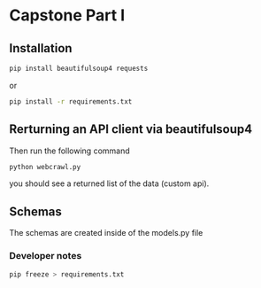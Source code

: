 # Capstone Part I

## Installation

```bash
pip install beautifulsoup4 requests
```

or

```bash
pip install -r requirements.txt
```

## Rerturning an API client via beautifulsoup4

Then run the following command

```bash
python webcrawl.py
```

you should see a returned list of the data (custom api).

## Schemas

The schemas are created inside of the models.py file

### Developer notes

```bash
pip freeze > requirements.txt
```

